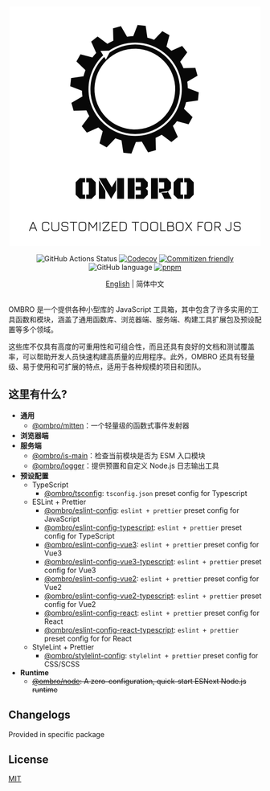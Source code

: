 <div align="center">

<a href="https://github.com/Cphayim/ombro">
<img src="./docs/assets/logo.png" width="500" alt="ombro - a customized toolbox for js" />
</a>

![GitHub Actions Status](https://github.com/Cphayim/ombro/actions/workflows/ci.yml/badge.svg)
[![Codecov](https://codecov.io/gh/Cphayim/ombro/branch/main/graph/badge.svg?token=HQZZT3GKZF)](https://codecov.io/gh/Cphayim/ombro)
[![Commitizen friendly](https://img.shields.io/badge/commitizen-friendly-brightgreen.svg)](http://commitizen.github.io/cz-cli/)
![GitHub language](https://img.shields.io/github/languages/top/Cphayim/ombro.svg)
[![pnpm](https://img.shields.io/badge/maintained%20with-pnpm-f49033.svg)](https://pnpm.io/)

<div>
  <a href="./README.md">English</a> | <span>简体中文</span>
</div>
</br>
</div>

OMBRO 是一个提供各种小型库的 JavaScript 工具箱，其中包含了许多实用的工具函数和模块，涵盖了通用函数库、浏览器端、服务端、构建工具扩展包及预设配置等多个领域。

这些库不仅具有高度的可重用性和可组合性，而且还具有良好的文档和测试覆盖率，可以帮助开发人员快速构建高质量的应用程序。此外，OMBRO 还具有轻量级、易于使用和可扩展的特点，适用于各种规模的项目和团队。

## 这里有什么?

- **通用**
  - [@ombro/mitten](./packages/mitten)：一个轻量级的函数式事件发射器
- **浏览器端**
- **服务端**
  - [@ombro/is-main](./packages/is-main)：检查当前模块是否为 ESM 入口模块
  - [@ombro/logger](./packages/logger)：提供预置和自定义 Node.js 日志输出工具
- **预设配置**
  - TypeScript
    - [@ombro/tsconfig](./packages/tsconfig): `tsconfig.json` preset config for Typescript
  - ESLint + Prettier
    - [@ombro/eslint-config](./packages/eslint-config): `eslint + prettier` preset config for JavaScript
    - [@ombro/eslint-config-typescript](./packages/eslint-config-typescript): `eslint + prettier` preset config for TypeScript
    - [@ombro/eslint-config-vue3](./packages/eslint-config-vue3): `eslint + prettier` preset config for Vue3
    - [@ombro/eslint-config-vue3-typescript](./packages/eslint-config-vue3-typescript): `eslint + prettier` preset config for Vue3
    - [@ombro/eslint-config-vue2](./packages/eslint-config-vue2): `eslint + prettier` preset config for Vue2
    - [@ombro/eslint-config-vue2-typescript](./packages/eslint-config-vue2-typescript): `eslint + prettier` preset config for Vue2
    - [@ombro/eslint-config-react](./packages/eslint-config-react): `eslint + prettier` preset config for React
    - [@ombro/eslint-config-react-typescript](./packages/eslint-config-react-typescript): `eslint + prettier` preset config for for React
  - StyleLint + Prettier
    - [@ombro/stylelint-config](./packages/stylelint-config): `stylelint + prettier` preset config for CSS/SCSS
- **Runtime**
  - ~~[@ombro/node](./packages/node): A zero-configuration, quick-start ESNext Node.js runtime~~

## Changelogs

Provided in specific package

## License

[MIT](./LICENSE)
